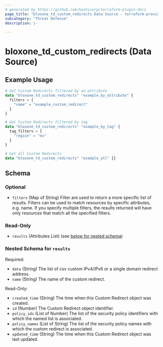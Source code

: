 ```yaml
---
# generated by https://github.com/hashicorp/terraform-plugin-docs
page_title: "bloxone_td_custom_redirects Data Source - terraform-provider-bloxone"
subcategory: "Threat Defense"
description: |-
  
---
```


# bloxone_td_custom_redirects (Data Source)



## Example Usage

```terraform
# Get Custom Redirects filtered by an attribute
data "bloxone_td_custom_redirects" "example_by_attribute" {
  filters = {
    "name" = "example_custom_redirect"
  }
}

# Get Custom Redirects filtered by tag
data "bloxone_td_custom_redirects" "example_by_tag" {
  tag_filters = {
    "region" = "eu"
  }
}

# Get all Custom Redirects
data "bloxone_td_custom_redirects" "example_all" {}
```

<!-- schema generated by tfplugindocs -->
## Schema

### Optional

- `filters` (Map of String) Filter are used to return a more specific list of results. Filters can be used to match resources by specific attributes, e.g. name. If you specify multiple filters, the results returned will have only resources that match all the specified filters.

### Read-Only

- `results` (Attributes List) (see [below for nested schema](#nestedatt--results))

<a id="nestedatt--results"></a>
### Nested Schema for `results`

Required:

- `data` (String) The list of csv custom IPv4/IPv6 or a single domain redirect address.
- `name` (String) The name of the custom redirect.

Read-Only:

- `created_time` (String) The time when this Custom Redirect object was created.
- `id` (Number) The Custom Redirect object identifier.
- `policy_ids` (List of Number) The list of the security policy identifiers with which the named list is associated.
- `policy_names` (List of String) The list of the security policy names with which the custom redirect is associated.
- `updated_time` (String) The time when this Custom Redirect object was last updated.

